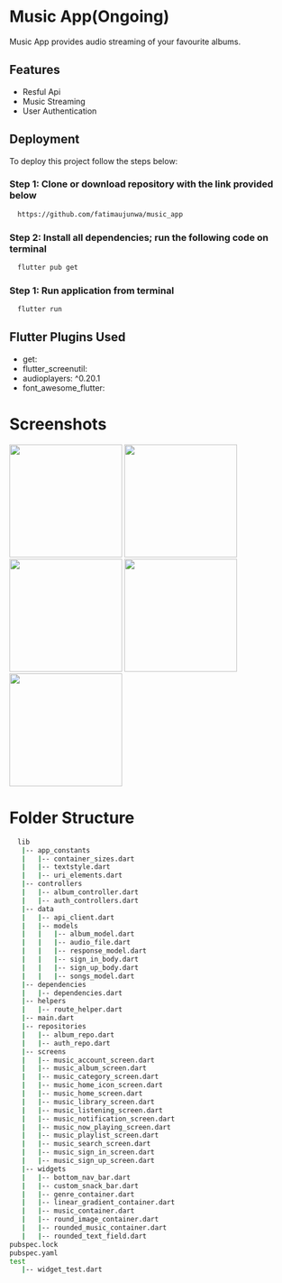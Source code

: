 # Music App(Ongoing)

Music App provides audio streaming of your favourite albums.


## Features

- Resful Api
- Music Streaming
- User Authentication


## Deployment

To deploy this project follow the steps below:

### Step 1: Clone or download repository with the link provided below

```bash
  https://github.com/fatimaujunwa/music_app
```

### Step 2: Install all dependencies; run the following code on terminal

```bash
  flutter pub get
```

### Step 1: Run  application from terminal

```bash
  flutter run
```
## Flutter Plugins Used

- get:
- flutter_screenutil:
- audioplayers: ^0.20.1
- font_awesome_flutter:


# Screenshots

<p float="left">
  <img src="https://user-images.githubusercontent.com/113392997/192553532-5cf00e82-58c9-47d2-8985-8040f31c9efb.png" width="200" />
    <img src="https://user-images.githubusercontent.com/113392997/192553089-574fab1e-3e71-4a47-aedb-3a6b91999f75.png" width="200" />
  
<img src="https://user-images.githubusercontent.com/113392997/192558054-be557469-1c0e-4612-92b8-ac3d4fb49e56.png" width="200" />
   <img src="https://user-images.githubusercontent.com/113392997/192553571-530cb324-9e2b-474f-93d4-695d1b70b03c.png" width="200" />
    <img src="https://user-images.githubusercontent.com/113392997/192553357-7ee0739a-5e55-4d46-9a62-7b68ea6fc578.png" width="200" />




 

</p>

# Folder Structure

```bash
  lib
   |-- app_constants
   |   |-- container_sizes.dart
   |   |-- textstyle.dart
   |   |-- uri_elements.dart
   |-- controllers
   |   |-- album_controller.dart
   |   |-- auth_controllers.dart
   |-- data
   |   |-- api_client.dart
   |   |-- models
   |   |   |-- album_model.dart
   |   |   |-- audio_file.dart
   |   |   |-- response_model.dart
   |   |   |-- sign_in_body.dart
   |   |   |-- sign_up_body.dart
   |   |   |-- songs_model.dart
   |-- dependencies
   |   |-- dependencies.dart
   |-- helpers
   |   |-- route_helper.dart
   |-- main.dart
   |-- repositories
   |   |-- album_repo.dart
   |   |-- auth_repo.dart
   |-- screens
   |   |-- music_account_screen.dart
   |   |-- music_album_screen.dart
   |   |-- music_category_screen.dart
   |   |-- music_home_icon_screen.dart
   |   |-- music_home_screen.dart
   |   |-- music_library_screen.dart
   |   |-- music_listening_screen.dart
   |   |-- music_notification_screen.dart
   |   |-- music_now_playing_screen.dart
   |   |-- music_playlist_screen.dart
   |   |-- music_search_screen.dart
   |   |-- music_sign_in_screen.dart
   |   |-- music_sign_up_screen.dart
   |-- widgets
   |   |-- bottom_nav_bar.dart
   |   |-- custom_snack_bar.dart
   |   |-- genre_container.dart
   |   |-- linear_gradient_container.dart
   |   |-- music_container.dart
   |   |-- round_image_container.dart
   |   |-- rounded_music_container.dart
   |   |-- rounded_text_field.dart
pubspec.lock
pubspec.yaml
test
   |-- widget_test.dart

```

